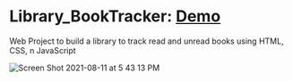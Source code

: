 # Library_BookTracker: [Demo](https://vincentz-42.github.io/Library_BookTracker/)
Web Project to build a library to track read and unread books using HTML, CSS, n JavaScript

![Screen Shot 2021-08-11 at 5 43 13 PM](https://user-images.githubusercontent.com/49771001/129107625-464ddfa0-6de3-42d8-b724-8a7b601d3645.png)
